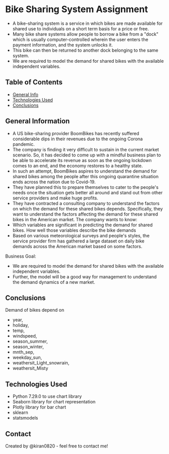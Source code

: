 # Bike Sharing System Assignment
- A bike-sharing system is a service in which bikes are made available for shared use to individuals on a short term basis for a price or free. 
- Many bike share systems allow people to borrow a bike from a "dock" which is usually computer-controlled wherein the user enters the payment information, and the system unlocks it. 
- This bike can then be returned to another dock belonging to the same system.
- We are required to model the demand for shared bikes with the available independent variables. 


## Table of Contents
* [General Info](#general-information)
* [Technologies Used](#technologies-used)
* [Conclusions](#conclusions)


## General Information
- A US bike-sharing provider BoomBikes has recently suffered considerable dips in their revenues due to the ongoing Corona pandemic. 
- The company is finding it very difficult to sustain in the current market scenario. So, it has decided to come up with a mindful business plan to be able to accelerate its revenue as soon as the ongoing lockdown comes to an end, and the economy restores to a healthy state. 
- In such an attempt, BoomBikes aspires to understand the demand for shared bikes among the people after this ongoing quarantine situation ends across the nation due to Covid-19. 
- They have planned this to prepare themselves to cater to the people's needs once the situation gets better all around and stand out from other service providers and make huge profits.
- They have contracted a consulting company to understand the factors on which the demand for these shared bikes depends. Specifically, they want to understand the factors affecting the demand for these shared bikes in the American market. The company wants to know:
- Which variables are significant in predicting the demand for shared bikes. How well those variables describe the bike demands
- Based on various meteorological surveys and people's styles, the service provider firm has gathered a large dataset on daily bike demands across the American market based on some factors. 

Business Goal:
- We are required to model the demand for shared bikes with the available independent variables. 
- Further, the model will be a good way for management to understand the demand dynamics of a new market. 


## Conclusions
Demand of bikes depend on
 - year,
 - holiday,
 - temp,
 - windspeed,
 - season_summer,
 - season_winter,
 - mnth_sep,
 - weekday_sun,
 - weathersit_Light_snowrain,
 - weathersit_Misty


## Technologies Used
- Python 7.29.0 to use chart library
- Seaborn library for chart representation
- Plotly library for bar chart
- sklearn
- statsmodels


## Contact
Created by @kiran0820 - feel free to contact me!

